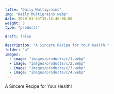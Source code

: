 ```yaml
---
title: "Daily Multigrains"
img: "Daily Multigrains.webp"
date: 2020-03-04T19:18:46-06:00
weight: 3
type: "products"

draft: false

description: "A Sincere Recipe for Your Health!"
folder: "a"
images:
  - image: "images/products/c/1.webp"
  - image: "images/products/c/2.webp"
  - image: "images/products/c/3.webp"
  - image: "images/products/c/4.webp"
---
```


A Sincere Recipe for Your Health!
